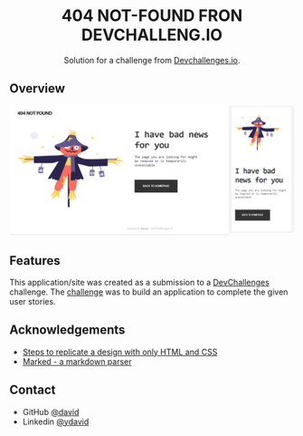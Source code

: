 <!-- Please update value in the {}  -->

<h1 align="center">404 NOT-FOUND FRON DEVCHALLENG.IO</h1>

<div align="center">
   Solution for a challenge from  <a href="http://devchallenges.io" target="_blank">Devchallenges.io</a>.
</div>

<!-- OVERVIEW -->

## Overview

![screenshot](https://github.com/MarckWeb/404-not-found/blob/master/assets/404.png)
<!-- This section should list any major frameworks that you built your project using. Here are a few examples.-->


## Features

<!-- List the features of your application or follow the template. Don't share the figma file here :) -->

This application/site was created as a submission to a [DevChallenges](https://devchallenges.io/challenges) challenge. The [challenge](https://devchallenges.io/challenges/wBunSb7FPrIepJZAg0sY) was to build an application to complete the given user stories.


## Acknowledgements

<!-- This section should list any articles or add-ons/plugins that helps you to complete the project. This is optional but it will help you in the future. For exmpale -->

- [Steps to replicate a design with only HTML and CSS](https://devchallenges-blogs.web.app/how-to-replicate-design/)
- [Marked - a markdown parser](https://github.com/chjj/marked)

## Contact

- GitHub [@david](https://github.com/MarckWeb)
- Linkedin [@ydavid](https://www.linkedin.com/in/david-marca/)
